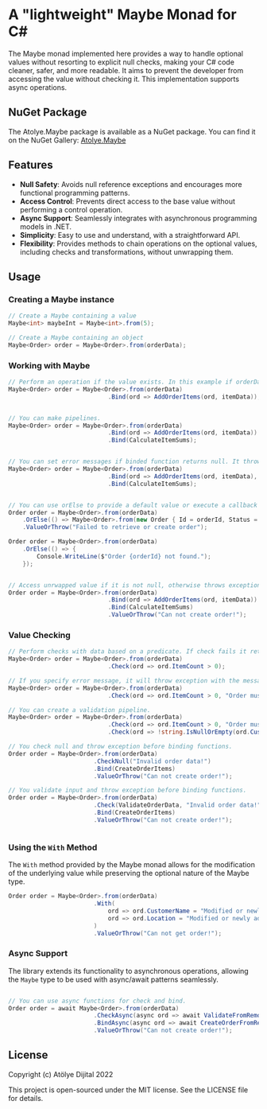 # A "lightweight" Maybe Monad for C#

The Maybe monad implemented here provides a way to handle optional values without resorting to explicit null checks, making your C# code cleaner, safer, and more readable.
It aims to prevent the developer from accessing the value without checking it.
This implementation supports async operations.

## NuGet Package

The Atolye.Maybe package is available as a NuGet package. You can find it on the NuGet Gallery:
[Atolye.Maybe](https://www.nuget.org/packages/Atolye.Maybe)

## Features

- **Null Safety**: Avoids null reference exceptions and encourages more functional programming patterns.
- **Access Control**: Prevents direct access to the base value without performing a control operation.
- **Async Support**: Seamlessly integrates with asynchronous programming models in .NET.
- **Simplicity**: Easy to use and understand, with a straightforward API.
- **Flexibility**: Provides methods to chain operations on the optional values, including checks and transformations, without unwrapping them.

## Usage

### Creating a Maybe instance

```csharp
// Create a Maybe containing a value
Maybe<int> maybeInt = Maybe<int>.from(5);

// Create a Maybe containing an object
Maybe<Order> order = Maybe<Order>.from(orderData);
```

### Working with Maybe

```csharp
// Perform an operation if the value exists. In this example if orderData is not null, binds another operation.
Maybe<Order> order = Maybe<Order>.from(orderData)
                            .Bind(ord => AddOrderItems(ord, itemData));


// You can make pipelines.
Maybe<Order> order = Maybe<Order>.from(orderData)
                            .Bind(ord => AddOrderItems(ord, itemData))
                            .Bind(CalculateItemSums);


// You can set error messages if binded function returns null. It throws exception with specified message.
Maybe<Order> order = Maybe<Order>.from(orderData)
                            .Bind(ord => AddOrderItems(ord, itemData), "Throw this message if AddOrderItems returns null!")
                            .Bind(CalculateItemSums);


// You can use orElse to provide a default value or execute a callback function for null or empty values
Order order = Maybe<Order>.from(orderData)
    .OrElse(() => Maybe<Order>.from(new Order { Id = orderId, Status = "Pending" }))
    .ValueOrThrow("Failed to retrieve or create order");

Order order = Maybe<Order>.from(orderData)
    .OrElse(() => {
        Console.WriteLine($"Order {orderId} not found.");
    });


// Access unrwapped value if it is not null, otherwise throws exception with specified message.
Order order = Maybe<Order>.from(orderData)
                            .Bind(ord => AddOrderItems(ord, itemData))
                            .Bind(CalculateItemSums)
                            .ValueOrThrow("Can not create order!");

```

### Value Checking

```csharp
// Perform checks with data based on a predicate. If check fails it returns an empty Maybe.
Maybe<Order> order = Maybe<Order>.from(orderData)
                            .Check(ord => ord.ItemCount > 0);

// If you specify error message, it will throw exception with the message.
Maybe<Order> order = Maybe<Order>.from(orderData)
                            .Check(ord => ord.ItemCount > 0, "Order must have at least 1 item!");

// You can create a validation pipeline.
Maybe<Order> order = Maybe<Order>.from(orderData)
                            .Check(ord => ord.ItemCount > 0, "Order must have at least 1 item!")
                            .Check(ord => !string.IsNullOrEmpty(ord.CustomerName), "Customer name must be specified!");

// You check null and throw exception before binding functions.
Order order = Maybe<Order>.from(orderData)
                        .CheckNull("Invalid order data!")
                        .Bind(CreateOrderItems)
                        .ValueOrThrow("Can not create order!");

// You validate input and throw exception before binding functions.
Order order = Maybe<Order>.from(orderData)
                        .Check(ValidateOrderData, "Invalid order data!")
                        .Bind(CreateOrderItems)
                        .ValueOrThrow("Can not create order!");



```

### Using the `With` Method

The `With` method provided by the Maybe monad allows for the modification of the underlying value while preserving the optional nature of the Maybe type.

```csharp
Order order = Maybe<Order>.from(orderData)
                        .With(
                            ord => ord.CustomerName = "Modified or newly added Customer Name",
                            ord => ord.Location = "Modified or newly added Location"
                        )
                        .ValueOrThrow("Can not get order!");
```

### Async Support

The library extends its functionality to asynchronous operations, allowing the `Maybe` type to be used with async/await patterns seamlessly.

```csharp

// You can use async functions for check and bind.
Order order = await Maybe<Order>.from(orderData)
                        .CheckAsync(async ord => await ValidateFromRemote(ord), "Invalid order data!")
                        .BindAsync(async ord => await CreateOrderFromRemoteService(ord))
                        .ValueOrThrow("Can not create order!");

```

## License

Copyright (c) Atölye Dijital 2022

This project is open-sourced under the MIT license. See the LICENSE file for details.
